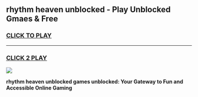 
## rhythm heaven unblocked - Play Unblocked Gmaes & Free
<h3>
<a href="https://news.freeplayer.one?title=rhythm_heaven_unblocked&ref=16F">CLICK TO PLAY</a></h3>
<hr>

<h3>
<a href="https://news.freeplayer.one?title=rhythm_heaven_unblocked&ref=16F">CLICK 2 PLAY</a>
  
</h3>

<a href="https://news.freeplayer.one?title=rhythm_heaven_unblocked&ref=16F/"><img src="https://clearcache.store/games.png"></a>


**rhythm heaven unblocked games unblocked: Your Gateway to Fun and Accessible Online Gaming**
